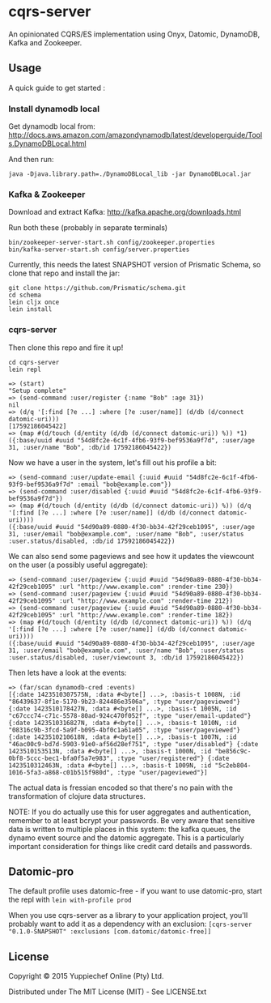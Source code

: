 # cqrs-server

An opinionated CQRS/ES implementation using Onyx, Datomic, DynamoDB, Kafka and Zookeeper.

## Usage

A quick guide to get started :

### Install dynamodb local

Get dynamodb local from: http://docs.aws.amazon.com/amazondynamodb/latest/developerguide/Tools.DynamoDBLocal.html

And then run:
```
java -Djava.library.path=./DynamoDBLocal_lib -jar DynamoDBLocal.jar
```

### Kafka & Zookeeper

Download and extract Kafka: http://kafka.apache.org/downloads.html

Run both these (probably in separate terminals)
```
bin/zookeeper-server-start.sh config/zookeeper.properties
bin/kafka-server-start.sh config/server.properties
```

Currently, this needs the latest SNAPSHOT version of Prismatic Schema, so clone that repo and install the jar:

```
git clone https://github.com/Prismatic/schema.git
cd schema
lein cljx once
lein install
```

### cqrs-server

Then clone this repo and fire it up!

```
cd cqrs-server
lein repl

=> (start)
"Setup complete"
=> (send-command :user/register {:name "Bob" :age 31})
nil
=> (d/q '[:find [?e ...] :where [?e :user/name]] (d/db (d/connect datomic-uri)))
[17592186045422]
=> (map #(d/touch (d/entity (d/db (d/connect datomic-uri)) %)) *1)
({:base/uuid #uuid "54d8fc2e-6c1f-4fb6-93f9-bef9536a9f7d", :user/age 31, :user/name "Bob", :db/id 17592186045422})
```

Now we have a user in the system, let's fill out his profile a bit:

```
=> (send-command :user/update-email {:uuid #uuid "54d8fc2e-6c1f-4fb6-93f9-bef9536a9f7d" :email "bob@example.com"})
=> (send-command :user/disabled {:uuid #uuid "54d8fc2e-6c1f-4fb6-93f9-bef9536a9f7d"})
=> (map #(d/touch (d/entity (d/db (d/connect datomic-uri)) %)) (d/q '[:find [?e ...] :where [?e :user/name]] (d/db (d/connect datomic-uri))))
({:base/uuid #uuid "54d90a89-0880-4f30-bb34-42f29ceb1095", :user/age 31, :user/email "bob@example.com", :user/name "Bob", :user/status :user.status/disabled, :db/id 17592186045422})
```

We can also send some pageviews and see how it updates the viewcount on the user (a possibly useful aggregate):

```
=> (send-command :user/pageview {:uuid #uuid "54d90a89-0880-4f30-bb34-42f29ceb1095" :url "http://www.example.com" :render-time 230})
=> (send-command :user/pageview {:uuid #uuid "54d90a89-0880-4f30-bb34-42f29ceb1095" :url "http://www.example.com" :render-time 212})
=> (send-command :user/pageview {:uuid #uuid "54d90a89-0880-4f30-bb34-42f29ceb1095" :url "http://www.example.com" :render-time 182})
=> (map #(d/touch (d/entity (d/db (d/connect datomic-uri)) %)) (d/q '[:find [?e ...] :where [?e :user/name]] (d/db (d/connect datomic-uri))))
({:base/uuid #uuid "54d90a89-0880-4f30-bb34-42f29ceb1095", :user/age 31, :user/email "bob@example.com", :user/name "Bob", :user/status :user.status/disabled, :user/viewcount 3, :db/id 17592186045422})
```

Then lets have a look at the events:

```
=> (far/scan dynamodb-cred :events)
[{:date 1423510307575N, :data #<byte[] ...>, :basis-t 1008N, :id "86439637-8f1e-5170-9b23-824486e3506a", :type "user/pageviewed"} {:date 1423510178427N, :data #<byte[] ...>, :basis-t 1005N, :id "c67ccc74-c71c-5578-80ad-924c470f052f", :type "user/email-updated"} {:date 1423510316827N, :data #<byte[] ...>, :basis-t 1010N, :id "08316c9b-3fcd-5a9f-b095-4bf0c1a61a05", :type "user/pageviewed"} {:date 1423510210618N, :data #<byte[] ...>, :basis-t 1007N, :id "46ac00c9-bd7d-5903-91e0-af56d28ef751", :type "user/disabled"} {:date 1423510153513N, :data #<byte[] ...>, :basis-t 1000N, :id "be856c9c-0bf8-5ccc-bec1-bfa0f5a7e983", :type "user/registered"} {:date 1423510312463N, :data #<byte[] ...>, :basis-t 1009N, :id "5c2eb804-1016-5fa3-a868-c01b515f980d", :type "user/pageviewed"}]
```

The actual data is fressian encoded so that there's no pain with the transformation of clojure data structures.

NOTE: If you do actually use this for user aggregates and authentication, remember to at least bcrypt your passwords.
Be very aware that sensitive data is written to multiple places in this system: the kafka queues, the dynamo event source and the datomic aggregate. This is a particularly important consideration for things like credit card details and passwords.

## Datomic-pro

The default profile uses datomic-free - if you want to use datomic-pro, start the repl with `lein with-profile prod`

When you use cqrs-server as a library to your application project, you'll probably want to add it as a dependency with an exclusion: `[cqrs-server "0.1.0-SNAPSHOT" :exclusions [com.datomic/datomic-free]]`

## License

Copyright © 2015 Yuppiechef Online (Pty) Ltd.

Distributed under The MIT License (MIT) - See LICENSE.txt
